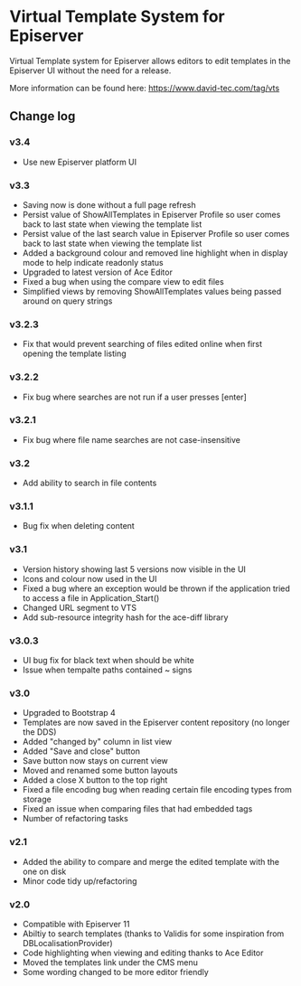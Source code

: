 Virtual Template System for Episerver
=====================================

Virtual Template system for Episerver allows editors to edit templates in the Episerver UI without the need for a release. 

More information can be found here: https://www.david-tec.com/tag/vts


## Change log

### v3.4

- Use new Episerver platform UI

### v3.3

- Saving now is done without a full page refresh
- Persist value of ShowAllTemplates in Episerver Profile so user comes back to last state when viewing the template list
- Persist value of the last search value in Episerver Profile so user comes back to last state when viewing the template list
- Added a background colour and removed line highlight when in display mode to help indicate readonly status
- Upgraded to latest version of Ace Editor
- Fixed a bug when using the compare view to edit files
- Simplified views by removing ShowAllTemplates values being passed around on query strings

### v3.2.3

- Fix that would prevent searching of files edited online when first opening the template listing

### v3.2.2

- Fix bug where searches are not run if a user presses [enter]

### v3.2.1

- Fix bug where file name searches are not case-insensitive

### v3.2

- Add ability to search in file contents

### v3.1.1

- Bug fix when deleting content

### v3.1

- Version history showing last 5 versions now visible in the UI
- Icons and colour now used in the UI
- Fixed a bug where an exception would be thrown if the application tried to access a file in Application_Start()
- Changed URL segment to VTS
- Add sub-resource integrity hash for the ace-diff library

### v3.0.3

- UI bug fix for black text when should be white
- Issue when tempalte paths contained ~ signs

### v3.0

- Upgraded to Bootstrap 4
- Templates are now saved in the Episerver content repository (no longer the DDS)
- Added "changed by" column in list view
- Added "Save and close" button
- Save button now stays on current view
- Moved and renamed some button layouts
- Added a close X button to the top right
- Fixed a file encoding bug when reading certain file encoding types from storage
- Fixed an issue when comparing files that had embedded </script> tags
- Number of refactoring tasks

### v2.1

- Added the ability to compare and merge the edited template with the one on disk
- Minor code tidy up/refactoring

### v2.0

- Compatible with Episerver 11
- Abiltiy to search templates (thanks to Validis for some inspiration from DBLocalisationProvider)
- Code highlighting when viewing and editing thanks to Ace Editor
- Moved the templates link under the CMS menu
- Some wording changed to be more editor friendly
